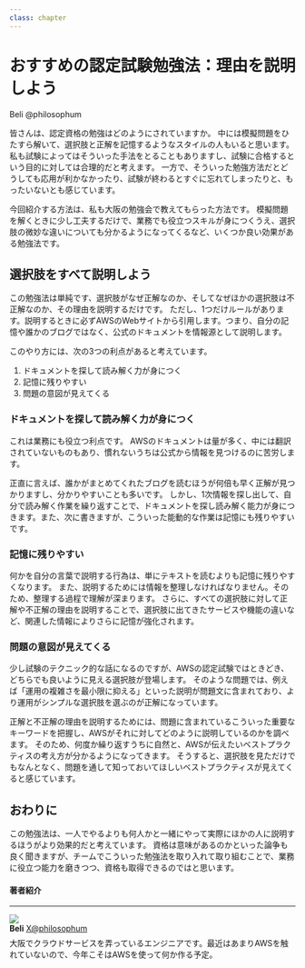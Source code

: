 ```yaml
---
class: chapter
---
```


# おすすめの認定試験勉強法：理由を説明しよう

<div class="flush-right">Beli @philosophum</div>

皆さんは、認定資格の勉強はどのようにされていますか。
中には模擬問題をひたすら解いて、選択肢と正解を記憶するようなスタイルの人もいると思います。
私も試験によってはそういった手法をとることもありますし、試験に合格するという目的に対しては合理的だと考えます。
一方で、そういった勉強方法だとどうしても応用が利かなかったり、試験が終わるとすぐに忘れてしまったりと、もったいないとも感じています。

今回紹介する方法は、私も大阪の勉強会で教えてもらった方法です。
模擬問題を解くときに少し工夫するだけで、業務でも役立つスキルが身につくうえ、選択肢の微妙な違いについても分かるようになってくるなど、いくつか良い効果がある勉強法です。

## 選択肢をすべて説明しよう

この勉強法は単純です、選択肢がなぜ正解なのか、そしてなぜほかの選択肢は不正解なのか、その理由を説明するだけです。
ただし、1つだけルールがあります。説明するときに必ずAWSのWebサイトから引用します。つまり、自分の記憶や誰かのブログではなく、公式のドキュメントを情報源として説明します。

このやり方には、次の3つの利点があると考えています。

1. ドキュメントを探して読み解く力が身につく
2. 記憶に残りやすい
3. 問題の意図が見えてくる

### ドキュメントを探して読み解く力が身につく

これは業務にも役立つ利点です。
AWSのドキュメントは量が多く、中には翻訳されていないものもあり、慣れないうちは公式から情報を見つけるのに苦労します。

正直に言えば、誰かがまとめてくれたブログを読むほうが何倍も早く正解が見つかりますし、分かりやすいことも多いです。
しかし、1次情報を探し出して、自分で読み解く作業を繰り返すことで、ドキュメントを探し読み解く能力が身につきます。また、次に書きますが、こういった能動的な作業は記憶にも残りやすいです。

### 記憶に残りやすい

何かを自分の言葉で説明する行為は、単にテキストを読むよりも記憶に残りやすくなります。
また、説明するためには情報を整理しなければなりません。そのため、整理する過程で理解が深まります。
さらに、すべての選択肢に対して正解や不正解の理由を説明することで、選択肢に出てきたサービスや機能の違いなど、関連した情報によりさらに記憶が強化されます。

### 問題の意図が見えてくる

少し試験のテクニック的な話になるのですが、AWSの認定試験ではときどき、どちらでも良いように見える選択肢が登場します。
そのような問題では、例えば「運用の複雑さを最小限に抑える」といった説明が問題文に含まれており、より運用がシンプルな選択肢を選ぶのが正解になっています。

正解と不正解の理由を説明するためには、問題に含まれているこういった重要なキーワードを把握し、AWSがそれに対してどのように説明しているのかを調べます。
そのため、何度か繰り返すうちに自然と、AWSが伝えたいベストプラクティスの考え方が分かるようになってきます。
そうすると、選択肢を見ただけでもなんとなく、問題を通して知っておいてほしいベストプラクティスが見えてくると感じています。

## おわりに

この勉強法は、一人でやるよりも何人かと一緒にやって実際にほかの人に説明するほうがより効果的だと考えています。
資格は意味があるのかといった論争も良く聞きますが、チームでこういった勉強法を取り入れて取り組むことで、業務に役立つ能力を磨きつつ、資格も取得できるのではと思います。

#### 著者紹介

---

<div class="author-profile">
    <img src="images/beli.png">
    <div>
        <div>
            <b>Beli</b>
            <a href="https://x.com/philosophum">X@philosophum</a>
        </div>
    </div>
</div>
<p style="margin-top: 0.5em; margin-bottom: 2em;">
大阪でクラウドサービスを弄っているエンジニアです。最近はあまりAWSを触れていないので、今年こそはAWSを使って何か作る予定。
</p>
